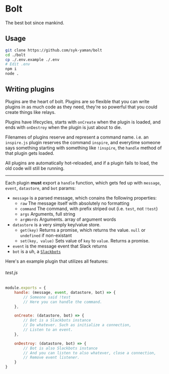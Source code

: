 Bolt
========

The best bot since mankind.

Usage
-----

```bash
git clone https://github.com/syk-yaman/bolt
cd ./bolt
cp ./.env.example ./.env
# Edit .env
npm i
node .
```

Writing plugins
--------

Plugins are the heart of bolt. Plugins are so flexible that you can write plugins in as much code as they need, they're so powerful that you could create things like relays.

Plugins have lifecycles, starts with `onCreate` when the plugin is loaded, and ends with `onDestroy` when the plugin is just about to die.

Filenames of plugins reserve and represent a command name. i.e. an `inspire.js` plugin reserves the command `inspire`, and everytime someone says something starting with something like `!inspire`, the `handle` method of that plugin gets loaded.

All plugins are automatically hot-reloaded, and if a plugin fails to load, the old code will still be running.

--------------

Each plugin **must** export a `handle` function, which gets fed up with `message`, `event`, `datastore`, and `bot` params:

- `message` is a parsed message, which conains the following properties:
    - `raw` The message itself with absolutely no formatting
    - `command` The command, with prefix striped out (i.e. `test`, not `!test`)
    - `args` Arguments, full string
    - `argWords` Arguments. array of argument words
- `datastore` is a very simply key/value store.
    - `get(key)` Returns a promise, which returns the value. `null` or `undefined` if non-existant
    - `set(key, value)` Sets value of `key` to `value`. Returns a promise.
- `event` is the message event that Slack returns
- `bot` is a uh, a [`Slackbots`](https://github.com/mishk0/slack-bot-api)

Here's an example plugin that utilizes all features:

###### test.js
```JavaScript
module.exports = {
    handle: (message, event, datastore, bot) => {
        // Someone said !test
        // Here you can handle the command.
    },

    onCreate: (datastore, bot) => {
        // Bot is a Slackbots instance
        // Do whatever. Such as initialize a connection,
        // Listen to an event.
    },

    onDestroy: (datastore, bot) => {
        // Bot is also Slackbots instance
        // And you can listen to also whatever, close a connection,
        // Remove event listener.
    }
}
```